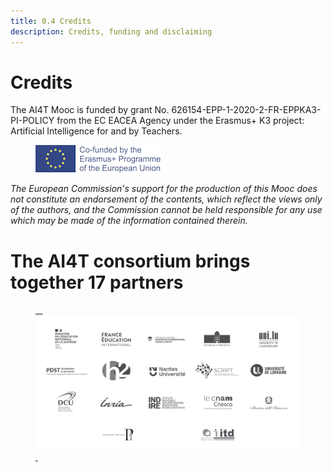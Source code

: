```yaml
---
title: 0.4 Credits
description: Credits, funding and disclaiming
---
```


# Credits
The AI4T Mooc is funded by grant No. 626154-EPP-1-2020-2-FR-EPPKA3-PI-POLICY from the EC EACEA Agency under the Erasmus+ K3 project: Artificial Intelligence for and by Teachers.

<figure>
  <img src="images/LogoCoFoundedErasmusProgramEU.png" alt="Logo Co-founded by Erasmus and EU"/>
</figure>

*The European Commission's support for the production of this Mooc does not constitute an endorsement of the contents, which reflect the views only of the authors, and the Commission cannot be held responsible for any use which may be made of the information contained therein.*

# The AI4T consortium brings together 17 partners

<a href="https://www.ai4t.eu/partners/" target="_blank">
<figure> 
  <img src="images/Partners.png" alt= "Logos of the 17 partners of AI4T" /> 
</figure></a>  
